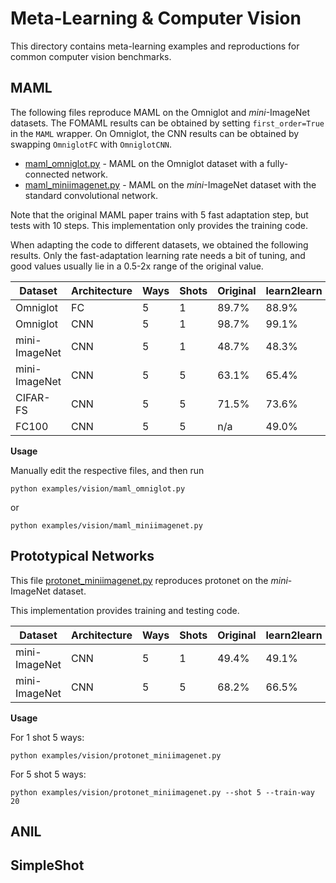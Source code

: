 # Meta-Learning & Computer Vision

This directory contains meta-learning examples and reproductions for common computer vision benchmarks.

## MAML

The following files reproduce MAML on the Omniglot and *mini*-ImageNet datasets.
The FOMAML results can be obtained by setting `first_order=True` in the `MAML` wrapper.
On Omniglot, the CNN results can be obtained by swapping `OmniglotFC` with `OmniglotCNN`.

* [maml_omniglot.py](https://github.com/learnables/learn2learn/blob/master/examples/vision/maml_omniglot.py) - MAML on the Omniglot dataset with a fully-connected network.
* [maml_miniimagenet.py](https://github.com/learnables/learn2learn/blob/master/examples/vision/maml_miniimagenet.py) - MAML on the *mini*-ImageNet dataset with the standard convolutional network.

Note that the original MAML paper trains with 5 fast adaptation step, but tests with 10 steps.
This implementation only provides the training code.

When adapting the code to different datasets, we obtained the following results.
Only the fast-adaptation learning rate needs a bit of tuning, and good values usually lie in a 0.5-2x range of the original value.

| Dataset       | Architecture | Ways | Shots | Original | learn2learn |
|---------------|--------------|------|-------|----------|-------------|
| Omniglot      | FC           | 5    | 1     | 89.7%    | 88.9%       |
| Omniglot      | CNN          | 5    | 1     | 98.7%    | 99.1%       |
| mini-ImageNet | CNN          | 5    | 1     | 48.7%    | 48.3%       |
| mini-ImageNet | CNN          | 5    | 5     | 63.1%    | 65.4%       |
| CIFAR-FS      | CNN          | 5    | 5     | 71.5%    | 73.6%       |
| FC100         | CNN          | 5    | 5     | n/a      | 49.0%       |

**Usage**

Manually edit the respective files, and then run

~~~shell
python examples/vision/maml_omniglot.py
~~~

or

~~~shell
python examples/vision/maml_miniimagenet.py
~~~

## Prototypical Networks

This file [protonet_miniimagenet.py](https://github.com/learnables/learn2learn/blob/master/examples/vision/protonet_miniimagenet.py) reproduces protonet on the *mini*-ImageNet dataset.

This implementation provides training and testing code.


| Dataset       | Architecture | Ways | Shots | Original | learn2learn |
|---------------|--------------|------|-------|----------|-------------|
| mini-ImageNet | CNN          | 5    | 1     | 49.4%    | 49.1%       |
| mini-ImageNet | CNN          | 5    | 5     | 68.2%    | 66.5%       |


**Usage**

For 1 shot 5 ways:
~~~shell
python examples/vision/protonet_miniimagenet.py
~~~

For 5 shot 5 ways:
~~~shell
python examples/vision/protonet_miniimagenet.py --shot 5 --train-way 20
~~~

## ANIL

## SimpleShot

